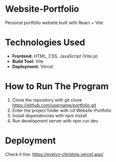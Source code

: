 # Website-Portfolio

Personal portfolio website built with React + Vite

# Technologies Used

- **Frontend:** HTML, CSS, JavaScript (Vite.js)  
- **Build Tool:** Vite  
- **Deployment:** Vercel  

# How to Run The Program

1. Clone the repository with git clone https://github.com/username/portfolio.git
2. Enter the project folder with cd Website-Portfolio
3. Install dependencies with npm install
4. Run development server with npm run dev

# Deployment
Check it live: https://evelyn-christine.vercel.app/
